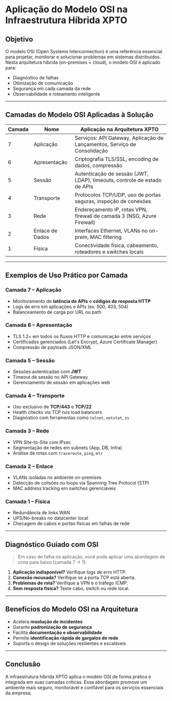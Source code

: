 # Aplicação do Modelo OSI na Infraestrutura Híbrida XPTO

## Objetivo

O modelo OSI (Open Systems Interconnection) é uma referência essencial para projetar, monitorar e solucionar problemas em sistemas distribuídos. Nesta arquitetura híbrida (on-premises + cloud), o modelo OSI é aplicado para:

- Diagnóstico de falhas
- Otimização de comunicação
- Segurança em cada camada da rede
- Observabilidade e roteamento inteligente

---

## Camadas do Modelo OSI Aplicadas à Solução

| Camada | Nome                          | Aplicação na Arquitetura XPTO                                               |
|--------|-------------------------------|------------------------------------------------------------------------------|
| 7      | Aplicação                     | Serviços: API Gateway, Aplicação de Lançamentos, Serviço de Consolidação    |
| 6      | Apresentação                  | Criptografia TLS/SSL, encoding de dados, compressão                         |
| 5      | Sessão                        | Autenticação de sessão (JWT, LDAP), timeouts, controle de estado de APIs    |
| 4      | Transporte                    | Protocolos TCP/UDP, uso de portas seguras, inspeção de conexões             |
| 3      | Rede                          | Endereçamento IP, rotas VPN, firewall de camada 3 (NSG, Azure Firewall)     |
| 2      | Enlace de Dados               | Interfaces Ethernet, VLANs no on-prem, MAC filtering                        |
| 1      | Física                        | Conectividade física, cabeamento, roteadores e switches locais              |

---

## Exemplos de Uso Prático por Camada

### Camada 7 – Aplicação
- Monitoramento de **latência de APIs** e **códigos de resposta HTTP**
- Logs de erro em aplicações e APIs (ex: 500, 403, 504)
- Balanceamento de carga por URL ou path

### Camada 6 – Apresentação
- TLS 1.2+ em todos os fluxos HTTP e comunicação entre serviços
- Certificados gerenciados (Let's Encrypt, Azure Certificate Manager)
- Compressão de payloads JSON/XML

### Camada 5 – Sessão
- Sessões autenticadas com **JWT**
- Timeout de sessão no API Gateway
- Gerenciamento de sessão em aplicações web

### Camada 4 – Transporte
- Uso exclusivo de **TCP/443** e **TCP/22**
- Health checks via TCP nos load balancers
- Diagnóstico com ferramentas como `telnet`, `netstat`, `ss`

### Camada 3 – Rede
- VPN Site-to-Site com IPsec
- Segmentação de redes em subnets (App, DB, Infra)
- Análise de rotas com `traceroute`, `ping`, `mtr`

### Camada 2 – Enlace
- VLANs isoladas no ambiente on-premises
- Detecção de colisões ou loops via Spanning Tree Protocol (STP)
- MAC address tracking em switches gerenciáveis

### Camada 1 – Física
- Redundância de links WAN
- UPS/No-breaks no datacenter local
- Checagem de cabos e portas físicas em falhas de rede

---

## Diagnóstico Guiado com OSI

> Em caso de falha na aplicação, você pode aplicar uma abordagem de cima para baixo (camada 7 → 1):

1. **Aplicação indisponível?** Verifique logs de erro HTTP.
2. **Conexão recusada?** Verifique se a porta TCP está aberta.
3. **Problemas de rota?** Verifique a VPN e o tráfego ICMP.
4. **Sem resposta física?** Teste cabo, switch ou rede local.

---

## Benefícios do Modelo OSI na Arquitetura

- Acelera **resolução de incidentes**
- Garante **padronização de segurança**
- Facilita **documentação e observabilidade**
- Permite **identificação rápida de gargalos de rede**
- Suporta o design de soluções resilientes e escaláveis

---

## Conclusão

A infraestrutura híbrida XPTO aplica o modelo OSI de forma prática e integrada em suas camadas críticas. Essa abordagem promove um ambiente mais seguro, monitorável e confiável para os serviços essenciais da empresa.

